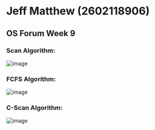 # Jeff Matthew (2602118906)

## OS Forum Week 9

### Scan Algorithm:
![image](https://github.com/jeffmatthew/OS_Forum_Week9/assets/114067378/4834039a-f9b9-46d1-9703-0ab39cc0bf37)


### FCFS Algorithm:
![image](https://github.com/jeffmatthew/OS_Forum_Week9/assets/114067378/074e5c78-0083-4d58-807e-0696cc840287)


### C-Scan Algorithm:
![image](https://github.com/jeffmatthew/OS_Forum_Week9/assets/114067378/37091113-3ccc-4a40-a134-41f8f93ff578)
